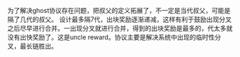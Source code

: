 为了解决ghost协议存在问题，把叔父的定义拓展了，不一定是当代叔父，可能是隔了几代的叔父。
设计最多隔7代，出块奖励逐渐递减，这样有利于鼓励出现分叉之后尽早进行合并。一出现分叉就进行合并，得到的出块奖励是最多的，代太多就没有出快奖励了。这是uncle reward。协议主要是解决系统中出现的临时性分叉，最长链胜出。
